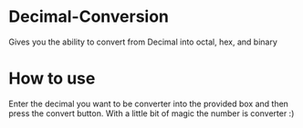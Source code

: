 # Decimal-Conversion
Gives you the ability to convert from Decimal into octal, hex, and binary

# How to use
  Enter the decimal you want to be converter into the provided box and then press the convert button. With a little bit of magic the number is converter :)
